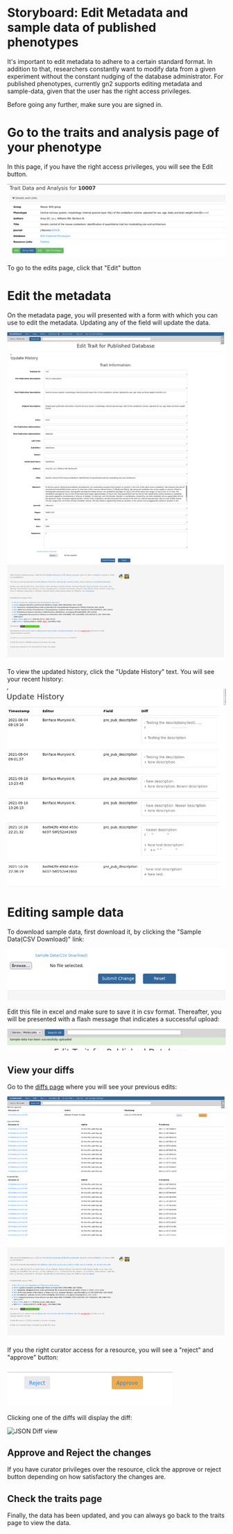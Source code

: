 # Storyboard: Edit Metadata and sample data of published phenotypes

It's important to edit metadata to adhere to a certain standard
format.  In addition to that, researchers constantly want to modify
data from a given experiment without the constant nudging of the
database administrator. For published phenotypes, currently gn2
supports editing metadata and sample-data, given that the user has the
right access privileges.

Before going any further, make sure you are signed in.

# Go to the traits and analysis page of your phenotype

In this page, if you have the right access privileges, you will see
the Edit button.

[![Search page](./traits-page-edit-button.png "Traits Page")](https://genenetwork.org/show_trait?trait_id=10007&dataset=BXDPublish)

To go to the edits page, click that "Edit" button

# Edit the metadata

On the metadata page, you will presented with a form with which you
can use to edit the metadata.  Updating any of the field will update
the data.

![Metadata Upload Form](./metadata-upload-form.png "Metadata Upload Form")

To view the updated history, click the "Update History" text.  You
will see your recent history:

![Updated History](./updated-history.png "Updated History")

# Editing sample data

To download sample data, first download it, by clicking the "Sample
Data(CSV Download)" link:

![Download sample data link](./download-sample-data-link.png "Download sample data link")

Edit this file in excel and make sure to save it in csv format.
Thereafter, you will be presented with a flash message that indicates
a successful upload:

![Flash Message](./flash-message.png "Flash Message")


## View your diffs

Go to the [diffs page](https://genenetwork.org/datasets/diffs "diffs
page") where you will see your previous edits:

![Diffs Page](./diffs-page.png "Diffs Page")

If you the right curator access for a resource, you will see a
"reject" and "approve" button:

![Approve/ Reject button](./approve-reject-button.png "Approve/ Reject button")

Clicking one of the diffs will display the diff:

![JSON Diff view](./json-dif.png "JSON Diff view")

## Approve and Reject the changes

If you have curator privileges over the resource, click the approve or
reject button depending on how satisfactory the changes are.

## Check the traits page

Finally, the data has been updated, and you can always go back to the
traits page to view the data.

